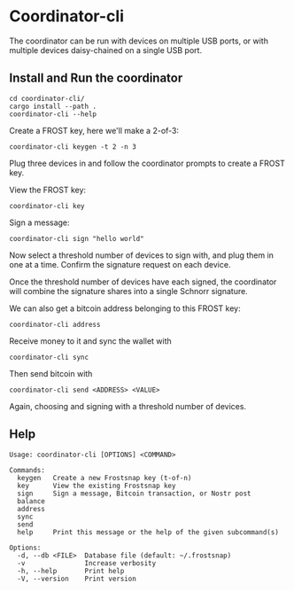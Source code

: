# Coordinator-cli

The coordinator can be run with devices on multiple USB ports, or with multiple devices daisy-chained on a single USB port.

## Install and Run the coordinator

```
cd coordinator-cli/
cargo install --path .
coordinator-cli --help
```

Create a FROST key, here we'll make a 2-of-3:

```
coordinator-cli keygen -t 2 -n 3
```

Plug three devices in and follow the coordinator prompts to create a FROST key.

View the FROST key:

```
coordinator-cli key
```

Sign a message:

```
coordinator-cli sign "hello world"
```

Now select a threshold number of devices to sign with, and plug them in one at a time. Confirm the signature request on each device.

Once the threshold number of devices have each signed, the coordinator will combine the signature shares into a single Schnorr signature.

We can also get a bitcoin address belonging to this FROST key:

```
coordinator-cli address
```

Receive money to it and sync the wallet with

```
coordinator-cli sync
```

Then send bitcoin with

```
coordinator-cli send <ADDRESS> <VALUE>
```

Again, choosing and signing with a threshold number of devices.

## Help

```
Usage: coordinator-cli [OPTIONS] <COMMAND>

Commands:
  keygen   Create a new Frostsnap key (t-of-n)
  key      View the existing Frostsnap key
  sign     Sign a message, Bitcoin transaction, or Nostr post
  balance
  address
  sync
  send
  help     Print this message or the help of the given subcommand(s)

Options:
  -d, --db <FILE>  Database file (default: ~/.frostsnap)
  -v               Increase verbosity
  -h, --help       Print help
  -V, --version    Print version
```
